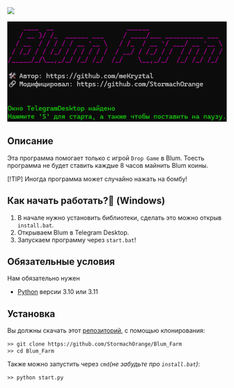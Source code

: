 <img src="https://img.shields.io/badge/Blum-Farm-purple">

![img1](https://github.com/StormachOrange/Blum_Farm/blob/main/img/img.png)

## Описание
Эта программа помогает только с игрой `Drop Game` в Blum. Тоесть программа не будет ставить каждые 8 часов майнить Blum коины.

[!TIP]
Иногда программа может случайно нажать на бомбу!

## Как начать работать?📑 (Windows)
1. В начале нужно установить библиотеки, сделать это можно открыв `install.bat`.
2. Открываем Blum в  Telegram Desktop.
3. Запускаем программу через `start.bat`!

## Обязательные условия
Нам обязательно нужен
* [Python](https://www.python.org/downloads/) версии 3.10 или 3.11

## Установка
Вы должны скачать этот [репозиторий](https://github.com/StormachOrange/Blum_Farm), с помощью клонирования:
```shell
>> git clone https://github.com/StormachOrange/Blum_Farm
>> cd Blum_Farm
```
Также можно запустить через `cmd`_(не забудьте про `install.bat`)_:
```shell
>> python start.py

